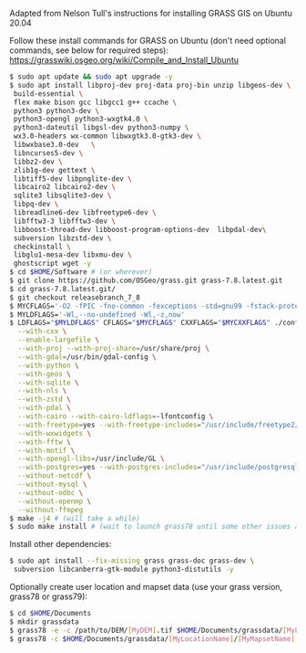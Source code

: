 Adapted from Nelson Tull's instructions for installing GRASS GIS on Ubuntu 20.04

Follow these install commands for GRASS on Ubuntu (don't need optional commands, see below for required steps): https://grasswiki.osgeo.org/wiki/Compile_and_Install_Ubuntu

```sh
$ sudo apt update && sudo apt upgrade -y
$ sudo apt install libproj-dev proj-data proj-bin unzip libgeos-dev \
 build-essential \
 flex make bison gcc libgcc1 g++ ccache \
 python3 python3-dev \
 python3-opengl python3-wxgtk4.0 \
 python3-dateutil libgsl-dev python3-numpy \
 wx3.0-headers wx-common libwxgtk3.0-gtk3-dev \
 libwxbase3.0-dev   \
 libncurses5-dev \
 libbz2-dev \
 zlib1g-dev gettext \
 libtiff5-dev libpnglite-dev \
 libcairo2 libcairo2-dev \
 sqlite3 libsqlite3-dev \
 libpq-dev \
 libreadline6-dev libfreetype6-dev \
 libfftw3-3 libfftw3-dev \
 libboost-thread-dev libboost-program-options-dev  libpdal-dev\
 subversion libzstd-dev \
 checkinstall \
 libglu1-mesa-dev libxmu-dev \
 ghostscript wget -y
$ cd $HOME/Software # (or wherever)
$ git clone https://github.com/OSGeo/grass.git grass-7.8.latest.git
$ cd grass-7.8.latest.git/
$ git checkout releasebranch_7_8
$ MYCFLAGS='-O2 -fPIC -fno-common -fexceptions -std=gnu99 -fstack-protector -m64'
$ MYLDFLAGS='-Wl,--no-undefined -Wl,-z,now'
$ LDFLAGS="$MYLDFLAGS" CFLAGS="$MYCFLAGS" CXXFLAGS="$MYCXXFLAGS" ./configure \
  --with-cxx \
  --enable-largefile \
  --with-proj --with-proj-share=/usr/share/proj \
  --with-gdal=/usr/bin/gdal-config \
  --with-python \
  --with-geos \
  --with-sqlite \
  --with-nls \
  --with-zstd \
  --with-pdal \
  --with-cairo --with-cairo-ldflags=-lfontconfig \
  --with-freetype=yes --with-freetype-includes="/usr/include/freetype2/" \
  --with-wxwidgets \
  --with-fftw \
  --with-motif \
  --with-opengl-libs=/usr/include/GL \
  --with-postgres=yes --with-postgres-includes="/usr/include/postgresql" \
  --without-netcdf \
  --without-mysql \
  --without-odbc \
  --without-openmp \
  --without-ffmpeg
$ make -j4 # (will take a while)
$ sudo make install # (wait to launch grass78 until some other issues are addressed)
```

Install other dependencies:

```sh
$ sudo apt install --fix-missing grass grass-doc grass-dev \
 subversion libcanberra-gtk-module python3-distutils -y
```

Optionally create user location and mapset data (use your grass version, grass78 or grass79):

```sh
$ cd $HOME/Documents
$ mkdir grassdata
$ grass78 -e -c /path/to/DEM/[MyDEM].tif $HOME/Documents/grassdata/[MyLocationName]
$ grass78 -c $HOME/Documents/grassdata/[MyLocationName]/[MyMapsetName]
```
